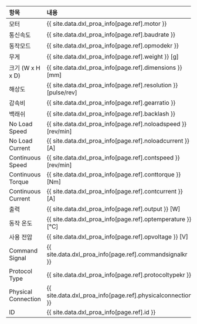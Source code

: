 
| 항목                | 내용                                                           |
|:--------------------|:---------------------------------------------------------------|
| 모터                | {{ site.data.dxl_proa_info[page.ref].motor }}                  |
| 통신속도            | {{ site.data.dxl_proa_info[page.ref].baudrate }}               |
| 동작모드            | {{ site.data.dxl_proa_info[page.ref].opmodekr }}               |
| 무게                | {{ site.data.dxl_proa_info[page.ref].weight }} [g]             |
| 크기 (W x H x D)    | {{ site.data.dxl_proa_info[page.ref].dimensions }} [mm]        |
| 해상도              | {{ site.data.dxl_proa_info[page.ref].resolution }} [pulse/rev] |
| 감속비              | {{ site.data.dxl_proa_info[page.ref].gearratio }}              |
| 백래쉬              | {{ site.data.dxl_proa_info[page.ref].backlash }}               |
| No Load Speed       | {{ site.data.dxl_proa_info[page.ref].noloadspeed }} [rev/min]  |
| No Load Current     | {{ site.data.dxl_proa_info[page.ref].noloadcurrent }} [A]      |
| Continuous Speed    | {{ site.data.dxl_proa_info[page.ref].contspeed }} [rev/min]    |
| Continuous Torque   | {{ site.data.dxl_proa_info[page.ref].conttorque }} [Nm]        |
| Continuous Current  | {{ site.data.dxl_proa_info[page.ref].contcurrent }} [A]        |
| 출력                | {{ site.data.dxl_proa_info[page.ref].output }} [W]             |
| 동작 온도           | {{ site.data.dxl_proa_info[page.ref].optemperature }} [&deg;C] |
| 사용 전압           | {{ site.data.dxl_proa_info[page.ref].opvoltage }} [V]          |
| Command Signal      | {{ site.data.dxl_proa_info[page.ref].commandsignalkr }}        |
| Protocol Type       | {{ site.data.dxl_proa_info[page.ref].protocoltypekr }}         |
| Physical Connection | {{ site.data.dxl_proa_info[page.ref].physicalconnection }}     |
| ID                  | {{ site.data.dxl_proa_info[page.ref].id }}                     |

